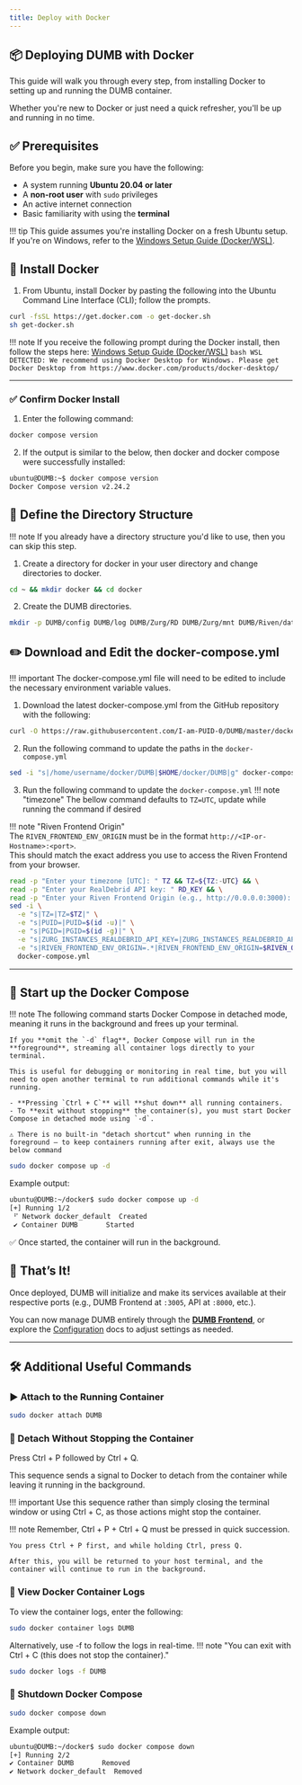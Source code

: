 ```yaml
---
title: Deploy with Docker
---
```



## 📦 Deploying DUMB with Docker

This guide will walk you through every step, from installing Docker to setting up and running the DUMB container. 

Whether you're new to Docker or just need a quick refresher, you'll be up and running in no time.


## ✅ Prerequisites

Before you begin, make sure you have the following:

- A system running **Ubuntu 20.04 or later**  
- A **non-root user** with `sudo` privileges  
- An active internet connection  
- Basic familiarity with using the **terminal**

!!! tip
    This guide assumes you're installing Docker on a fresh Ubuntu setup. If you're on Windows, refer to the [Windows Setup Guide (Docker/WSL)](wsl.md).


## 🐳 Install Docker
1. From Ubuntu, install Docker by pasting the following into the Ubuntu Command Line Interface (CLI); follow the prompts. 
```bash
curl -fsSL https://get.docker.com -o get-docker.sh
sh get-docker.sh
```

!!! note 
    If you receive the following prompt during the Docker install, then follow the steps here: [Windows Setup Guide (Docker/WSL)](wsl.md)
    ```bash
    WSL DETECTED: We recommend using Docker Desktop for Windows.
    Please get Docker Desktop from https://www.docker.com/products/docker-desktop/
    ```

----

### ✅ Confirm Docker Install
1. Enter the following command:
```bash
docker compose version
```
2. If the output is similar to the below, then docker and docker compose were successfully installed:
```bash
ubuntu@DUMB:~$ docker compose version
Docker Compose version v2.24.2
```

## 📁 Define the Directory Structure

!!! note
    If you already have a directory structure you'd like to use, then you can skip this step.

1. Create a directory for docker in your user directory and change directories to docker.
```bash
cd ~ && mkdir docker && cd docker
```

2. Create the DUMB directories.
```bash
mkdir -p DUMB/config DUMB/log DUMB/Zurg/RD DUMB/Zurg/mnt DUMB/Riven/data DUMB/Riven/mnt DUMB/PostgreSQL/data DUMB/pgAdmin4/data DUMB/Zilean/data
```


## ✏️ Download and Edit the docker-compose.yml
!!! important 
    The docker-compose.yml file will need to be edited to include the necessary environment variable values.

1. Download the latest docker-compose.yml from the GitHub repository with the following:
```bash
curl -O https://raw.githubusercontent.com/I-am-PUID-0/DUMB/master/docker-compose.yml
```

2. Run the following command to update the paths in the `docker-compose.yml`
```bash
sed -i "s|/home/username/docker/DUMB|$HOME/docker/DUMB|g" docker-compose.yml
```

3. Run the following command to update the `docker-compose.yml`
!!! note "timezone"
    The bellow command defaults to `TZ=UTC`, update while running the command if desired

!!! note "Riven Frontend Origin"  
    The `RIVEN_FRONTEND_ENV_ORIGIN` must be in the format `http://<IP-or-Hostname>:<port>`.  
    This should match the exact address you use to access the Riven Frontend from your browser.


```bash
read -p "Enter your timezone [UTC]: " TZ && TZ=${TZ:-UTC} && \
read -p "Enter your RealDebrid API key: " RD_KEY && \
read -p "Enter your Riven Frontend Origin (e.g., http://0.0.0.0:3000): " RIVEN_ORIGIN && \
sed -i \
  -e "s|TZ=|TZ=$TZ|" \
  -e "s|PUID=|PUID=$(id -u)|" \
  -e "s|PGID=|PGID=$(id -g)|" \
  -e "s|ZURG_INSTANCES_REALDEBRID_API_KEY=|ZURG_INSTANCES_REALDEBRID_API_KEY=$RD_KEY|" \
  -e "s|RIVEN_FRONTEND_ENV_ORIGIN=.*|RIVEN_FRONTEND_ENV_ORIGIN=$RIVEN_ORIGIN|" \
  docker-compose.yml

```


----

## 🚀 Start up the Docker Compose

!!! note 
    The following command starts Docker Compose in detached mode, meaning it runs in the background and frees up your terminal.

    If you **omit the `-d` flag**, Docker Compose will run in the **foreground**, streaming all container logs directly to your terminal. 

    This is useful for debugging or monitoring in real time, but you will need to open another terminal to run additional commands while it's running.

    - **Pressing `Ctrl + C`** will **shut down** all running containers.
    - To **exit without stopping** the container(s), you must start Docker Compose in detached mode using `-d`.

    ⚠️ There is no built-in "detach shortcut" when running in the foreground — to keep containers running after exit, always use the below command

```bash
sudo docker compose up -d
```

Example output:
```bash
ubuntu@DUMB:~/docker$ sudo docker compose up -d
[+] Running 1/2
 ⠋ Network docker_default  Created                                                                                                                                                       1.1s 
 ✔ Container DUMB       Started  
```

✅ Once started, the container will run in the background.


## 🎉 That’s It!

Once deployed, DUMB will initialize and make its services available at their respective ports (e.g., DUMB Frontend at `:3005`, API at `:8000`, etc.).

You can now manage DUMB entirely through the **[DUMB Frontend](../services/dumb-frontend.md)**, or explore the [Configuration](../features/configuration.md) docs to adjust settings as needed.

---

## 🛠️ Additional Useful Commands


### ▶️ Attach to the Running Container

```bash
sudo docker attach DUMB
```

### 🔄 Detach Without Stopping the Container


Press Ctrl + P followed by Ctrl + Q.

This sequence sends a signal to Docker to detach from the container while leaving it running in the background.

!!! important 
    Use this sequence rather than simply closing the terminal window or using Ctrl + C, as those actions might stop the container.

!!! note
    Remember, Ctrl + P + Ctrl + Q must be pressed in quick succession.

    You press Ctrl + P first, and while holding Ctrl, press Q.

    After this, you will be returned to your host terminal, and the container will continue to run in the background.



### 📜 View Docker Container Logs

To view the container logs, enter the following:

```bash
sudo docker container logs DUMB
```

Alternatively, use -f to follow the logs in real-time. 
!!! note "You can exit with Ctrl + C (this does not stop the container)."

```bash
sudo docker logs -f DUMB
```

### 🧯 Shutdown Docker Compose

```bash
sudo docker compose down
```

Example output:
```bash
ubuntu@DUMB:~/docker$ sudo docker compose down
[+] Running 2/2
✔ Container DUMB       Removed                                                                                                                                                      10.4s 
✔ Network docker_default  Removed     
```
